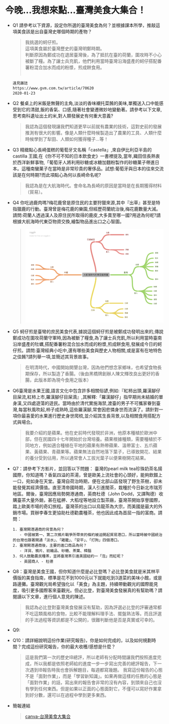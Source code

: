 今晚...我想來點...臺灣美食大集合！
==
- Q1 請參考以下資源，設定你所選的臺灣美食為何？並根據課本所學，推敲這項美食該是出自臺灣史哪個時期的產物？
  > 我挑選的蚵仔煎。<br>這項美食屬於臺灣歷史的臺灣明鄭時期。<br>判斷原因為鄭成功在退居臺灣後，為了抵抗在臺的荷蘭，圍攻時不小心被斷了糧。為了讓士兵充飢，他們利用當時臺灣沿海盛產的蚵仔搭配番薯粉混合加水而成的粉漿，煎成餅食用。<br><br>
  ```
  遠見雜誌
  https://www.gvm.com.tw/article/70620
  2020-01-23
  ```
- Q2 餐桌上的米飯是無聲的主角,淡淡的香味襯托菜餚的美味,單獨送入口中能感受到它的清甜,飯的香氣、口感,隨著社會變遷微妙地變動著。請參考以下文章,思考南科遺址出土的米,對人類發展史有何重大意義?
  > 我認為這個發現讓我們知道更早以前就有農業的技術，這對史前的發展推測有很大的影響。像是人類什麼時候製造出了農業的工具、人類什麼時候學到了犁田、人類如何獲得種子...等！
- Q3 精緻點心長崎蛋糕的葡萄牙文名稱「castella」,來自伊比利亞半島的 castilla 王國,在《你不可不知的日本飲食史》一書裡提及,當年,織田信長熱衷於西洋新鮮事物,「葡萄牙人將利用砂糖或冰糖加麵粉製作的砂糖菓子帶進日本。這種南蠻菓子在當時是非常珍貴的奢侈品。試想:葡萄牙與日本的往來交流該是在何時期?而此項點心為何以長崎命名呢?
  > 我認為是在大航海時代。會命名為長崎的原因是當時是在長期獲得材料（貿易）。
- Q4 你吃過鹿肉嗎?梅花鹿曾是原住民的主要狩獵來源,其中『出草』甚至是特指獵鹿的行動。臺灣曾是梅花鹿的樂園,但經歷荷蘭統治後,梅花鹿數量大減。請問:荷蘭人透過漢人及原住民所取得的鹿皮,大多賣至哪一國?用途為何呢?請根據大航海時代東亞物資交換,繪製物品進出口之心智圖。
  > ![image](https://github.com/Yushun-Chen/7-1-tw_food/blob/main/%E5%A4%A7%E8%88%AA%E6%B5%B7%E6%99%82%E4%BB%A3%E7%9A%84%E8%B2%BF%E6%98%93%E5%9C%96.png)
- Q5 蚵仔煎是臺彎的庶民美食代表,據說這個蚵仔煎是被鄭成功發明出來的,傳說鄭成功在圍攻荷蘭守軍時,因為被斷了糧食,為了讓士兵充飢,所以利用當時臺南沿岸盛產的牡蠣,搭配番薯粉混合加水而成的粉漿,煎成餅食用,發展成今日的蚵仔煎。請問:臺灣經典小吃中,還有哪些美食與歷史人物相關,或是富有在地特色之佳餚?請列舉一項,並簡述其背景故事。
  > 在明清時代，中國開始開墾台灣，因為他們想念家鄉味，也希望食物長期保存，所以製造了香腸。（後由黑橋牌創辦人陳文輝改良出更好的香腸，此版本即為現今食用之版本）
- Q6臺灣是水果王國,語言文化中包含許多相關俗諺,例如:『紅柿出頭,羅漢腳仔目屎流,紅柿上市,羅漢腳仔目屎滴』,其解釋:「羅漢腳仔」指早期尚未結婚的單身漢,又四處遊蕩的遊民。當時由於清代實施海禁,渡臺的男子不可攜家眷到臺灣,每當秋風吹起,柿子成熟時,這些羅漢腳,常會因悲憐身世而流淚了。請針對一項你最喜愛的水果進行歷史身世爬梳,並介紹其生長背景,以及相關食用搭配方式與場合。
  > 我要介紹的是蘋果。他在史前時代發現於非洲，他原本種植於歐洲中部，但在民國四十七年開始於台灣培養。蘋果根據種類，需要種植於不同地方，例如適合種植在平地的蘋果有熱帶蘋果、溫帶富士、五爪蘋果、黃蘋果、青蘋果等。蘋果無法自然地落下葉子，已導致開花、結果的養分受到佔用，所以通常會人工拔光葉子以便果樹開花結果。
- Q7：請參考下方影片，並回答以下問題：
臺灣的pearl milk tea珍珠奶茶名揚國際，你知道嗎？香氣四溢的茶湯，曾是歐美上流社會的心頭好，能夠飲餟上一口，宛如身在天堂。臺灣自荷治時期，便在北部山區發現了野生茶樹，卻未能發覺其經濟價值。直至清帝國時期，漢人引進閩茶，栽種於今日新北市瑞芳地區。爾後，臺灣因應局勢開港通商，英商杜德（John Dodd，又譯陶德）收購臺茶大量外銷，甚在艋舺、大稻埕等地設立製茶廠，臺灣茶開始享譽國際，踏上歐美市場的奇幻旅程。臺灣茶的出口以烏龍茶為大宗，而美國是最大的外銷市場。買辦李春生更協助杜德勸農種茶，他也因此成為首屈一指的富商。請問：
  ```
  1. 臺灣開港通商的背景為何？
     - 中國被第一、第二次鴉片戰爭所帶來的條約被迫開起貿易港口，所以當時被中國統治的台灣也跟著開通「淡水」、「雞籠」、「安平」、「打狗」四個港口。
  2. 臺灣開港通商後，主要的進口商品為何？
     - 洋貨、鴉片、紡織品、砂糖、茶葉、樟腦
  3. 何人鼓勵農民種茶，並將臺灣茶引進美國紐約一「泡」而紅呢？
     - 英國商人 - 杜德
  ```
- Q8：臺灣是美食王國，但你知道什麼是必比登嗎？必比登美食就是米其林平價版的美食指南，標準是花不到1000元以下就能吃到3道菜的美味小館，或是路邊攤。臺灣觀光局希望強化以「美食」為主題，持續帶動觀光的國際能見度，吸引更多國際客來臺觀光。但必比登，對臺灣美食發展真的有幫助嗎？請閱讀以下文章，進行個人意見的陳述。
   > 我認為必比登對臺灣美食發展沒有幫助，因為評選必比登的評審通常都不吃這類風格的食物，比較不能理解料理手法、擺盤熟法等。而且評選的手法過程等資訊都是不公開的，很難判斷他是否是真實或可幸的。
- Q9:
- Q10：請詳細說明這份作業(研究報告)，你是如何完成的，以及如何規劃時間？完成這份研究報告，你的最大收穫/感想是什麼？
  > 這是我們第一次的歷史IB總評，所以老師有分配時間讓我們按照進度完成，所以我都是依照老師給的進度一步一步寫出完善的總評報告，下一次遇到IB報告時我也會拆解題目，每週都寫幾題。
  > 我寫這份報告的心態不是「面對作業」，而是「學習新知識」。如果再做這樣的任務的心態是「面對作業」的話，寫出來的報告會非常的沒有內容，到頭來自己也沒有學到任何東西。但是如果以正面的心態面對它，不僅可以寫好作業拿到好分數，還可以在過程中學到更多東西。
  
- 簡報連結
  > [canva-台灣美食大集合](https://www.canva.com/design/DAFR3XXhfVg/5EOP9qddp0dvv7AXhOc7hw/edit?utm_content=DAFR3XXhfVg&utm_campaign=designshare&utm_medium=link2&utm_source=sharebutton)
